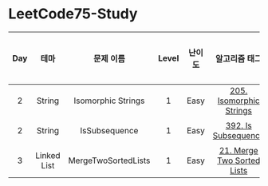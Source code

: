 # LeetCode75-Study

| Day|테마|문제 이름|Level|난이도|알고리즘 태그|풀이 내용|
| :--:|:--:|:--:|:--:|:--:|:--:|:--:|
| 2 |String|Isomorphic Strings | 1 | Easy | [205. Isomorphic Strings](https://leetcode.com/problems/isomorphic-strings/) | [풀이](https://github.com/ChaejinE/LeetCode75-Study/blob/main/day2/IsomorphicStrings.md)
| 2 |String|IsSubsequence | 1 | Easy | [392. Is Subsequence](https://leetcode.com/problems/is-subsequence/submissions/) | [풀이](https://github.com/ChaejinE/LeetCode75-Study/blob/main/day2/IsSubsequence.md)
| 3 |Linked List|MergeTwoSortedLists | 1 | Easy | [21. Merge Two Sorted Lists](https://leetcode.com/problems/merge-two-sorted-lists/?envType=study-plan&id=level-1) | [풀이](https://github.com/ChaejinE/LeetCode75-Study/blob/main/day3/MergeTwoSortedLists.md)
